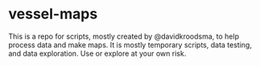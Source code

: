 # vessel-maps 

This is a repo for scripts, mostly created by @davidkroodsma, to help process data and make maps. It is mostly temporary scripts, data testing, and data exploration. Use or explore at your own risk.
